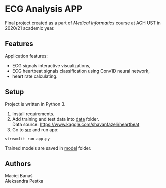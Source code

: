 # ECG Analysis APP

Final project created as a part of *Medical Informatics* course at AGH UST in 2020/21 academic year.

## Features
Application features:
- ECG signals interactive visualizations,
- ECG heartbeat signals classification using Conv1D neural network,
- heart rate calculating.

## Setup
Project is written in Python 3.

1. Install requirements. 
2. Add training and test data into [data](data) folder. <br>
Data source: https://www.kaggle.com/shayanfazeli/heartbeat
3. Go to [src](src) and run app:
```
streamlit run app.py
```

Trained models are saved in [model](model) folder. 

## Authors
Maciej Banaś <br>
Aleksandra Pestka